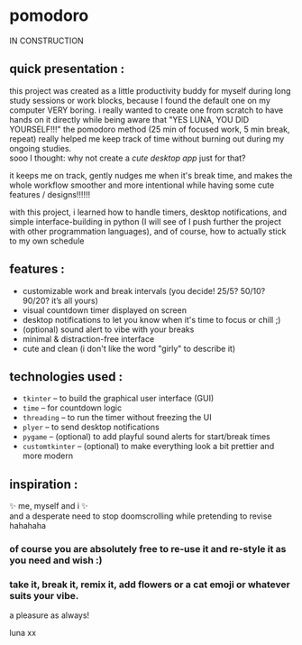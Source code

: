 # pomodoro


IN CONSTRUCTION 


## quick presentation :

this project was created as a little productivity buddy for myself during long study sessions or work blocks, because I found the default one on my computer VERY boring. 
i really wanted to create one from scratch to have hands on it directly while being aware that "YES LUNA, YOU DID YOURSELF!!!"
the pomodoro method (25 min of focused work, 5 min break, repeat) really helped me keep track of time without burning out during my ongoing studies.  
sooo I thought: why not create a *cute desktop app* just for that?

it keeps me on track, gently nudges me when it's break time, and makes the whole workflow smoother and more intentional while having some cute features / designs!!!!!!

with this project, i learned how to handle timers, desktop notifications, and simple interface-building in python (I will see of I push further the project with other programmation languages), and of course, how to actually stick to my own schedule 


## features :

- customizable work and break intervals (you decide! 25/5? 50/10? 90/20? it’s all yours)
- visual countdown timer displayed on screen  
- desktop notifications to let you know when it's time to focus or chill  ;)
- (optional) sound alert to vibe with your breaks 
- minimal & distraction-free interface  
- cute and clean (i don't like the word "girly" to describe it)


## technologies used :

- `tkinter` – to build the graphical user interface (GUI)  
- `time` – for countdown logic  
- `threading` – to run the timer without freezing the UI  
- `plyer` – to send desktop notifications  
- `pygame` – (optional) to add playful sound alerts for start/break times  
- `customtkinter` – (optional) to make everything look a bit prettier and more modern


## inspiration :

✨ me, myself and i ✨  
and a desperate need to stop doomscrolling while pretending to revise hahahaha


### of course you are absolutely free to re-use it and re-style it as you need and wish :)
### take it, break it, remix it, add flowers or a cat emoji or whatever suits your vibe.  


a pleasure as always! 


luna xx
